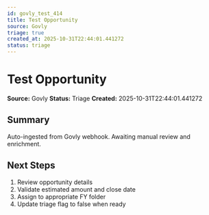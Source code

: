```yaml
---
id: govly_test_414
title: Test Opportunity
source: Govly
triage: true
created_at: 2025-10-31T22:44:01.441272
status: triage
---
```


# Test Opportunity

**Source:** Govly
**Status:** Triage
**Created:** 2025-10-31T22:44:01.441272

## Summary

Auto-ingested from Govly webhook. Awaiting manual review and enrichment.

## Next Steps

1. Review opportunity details
2. Validate estimated amount and close date
3. Assign to appropriate FY folder
4. Update triage flag to false when ready
